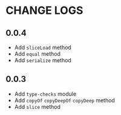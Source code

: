 # CHANGE LOGS

## 0.0.4
* Add `sliceLoad` method
* Add `equal` method
* Add `serialize` method


## 0.0.3
* Add `type-checks` module
* Add `copyOf` `copyDeepOf` `copyDeep` method
* Add `slice`  method